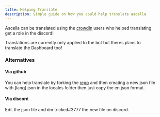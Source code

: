 ```yaml
---
title: Helping Translate
description: Simple guide on how you could help translate ascella
---
```


Ascella can be translated using the [crowdin](https://crwd.in/ascella-uploader) users who helped translating get a role in the discord!

Translations are currently only applied to the bot but theres plans to translate the Dashboard too!

### Alternatives

#### Via github

You can help translate by forking the [repo](https://github.com/Tricked-dev/ascella/blob/master/locales/) and then creating a new json file with [lang].json in the locales folder then just copy the en.json format.

#### Via discord

Edit the json file and dm tricked#3777 the new file on discord.
